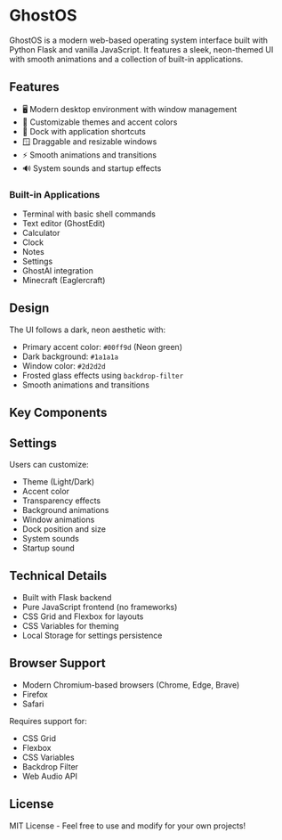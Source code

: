 # GhostOS

GhostOS is a modern web-based operating system interface built with Python Flask and vanilla JavaScript. It features a sleek, neon-themed UI with smooth animations and a collection of built-in applications.

## Features

- 🖥️ Modern desktop environment with window management
- 🎨 Customizable themes and accent colors
- 📱 Dock with application shortcuts
- 🪟 Draggable and resizable windows
- ⚡ Smooth animations and transitions
- 🔊 System sounds and startup effects

### Built-in Applications

- Terminal with basic shell commands
- Text editor (GhostEdit)
- Calculator
- Clock
- Notes
- Settings
- GhostAI integration
- Minecraft (Eaglercraft)

## Design

The UI follows a dark, neon aesthetic with:

- Primary accent color: `#00ff9d` (Neon green)
- Dark background: `#1a1a1a`
- Window color: `#2d2d2d`
- Frosted glass effects using `backdrop-filter`
- Smooth animations and transitions

## Key Components

## Settings

Users can customize:

- Theme (Light/Dark)
- Accent color
- Transparency effects
- Background animations
- Window animations
- Dock position and size
- System sounds
- Startup sound

## Technical Details

- Built with Flask backend
- Pure JavaScript frontend (no frameworks)
- CSS Grid and Flexbox for layouts
- CSS Variables for theming
- Local Storage for settings persistence

## Browser Support

- Modern Chromium-based browsers (Chrome, Edge, Brave)
- Firefox
- Safari

Requires support for:
- CSS Grid
- Flexbox
- CSS Variables
- Backdrop Filter
- Web Audio API

## License

MIT License - Feel free to use and modify for your own projects!
